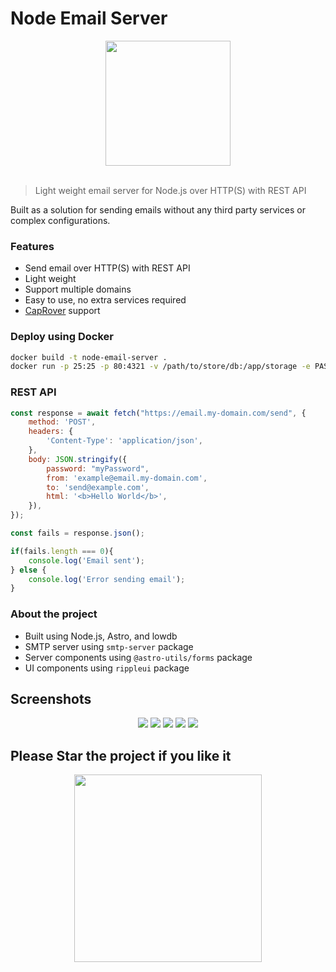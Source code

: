 # Node Email Server

<div align="center">
    <img src="./docs/logo.png" height="200" />
</div>
<br />

> Light weight email server for Node.js over HTTP(S) with REST API

Built as a solution for sending emails without any third party services or complex configurations.

### Features
- Send email over HTTP(S) with REST API
- Light weight
- Support multiple domains
- Easy to use, no extra services required
- [CapRover](https://github.com/caprover/caprover)
support


### Deploy using Docker
```bash
docker build -t node-email-server .
docker run -p 25:25 -p 80:4321 -v /path/to/store/db:/app/storage -e PASSWORD=myDashboardPassword node-email-server
```

### REST API
```js
const response = await fetch("https://email.my-domain.com/send", {
    method: 'POST',
    headers: {
        'Content-Type': 'application/json',
    },
    body: JSON.stringify({
        password: "myPassword",
        from: 'example@email.my-domain.com',
        to: 'send@example.com',
        html: '<b>Hello World</b>',
    }),
});

const fails = response.json();

if(fails.length === 0){
    console.log('Email sent');
} else {
    console.log('Error sending email');
}
```

### About the project
 - Built using Node.js, Astro, and lowdb
 - SMTP server using `smtp-server` package
 - Server components using `@astro-utils/forms` package
 - UI components using `rippleui` package

## Screenshots

<div align="center">
    <img src="./docs/screenshots/homePage.png" />
    <img src="./docs/screenshots/domains.png" />
    <img src="./docs/screenshots/sendEmail.png" />
    <img src="./docs/screenshots/api.png" />
    <img src="./docs/screenshots/emails.png" />
</div>

## Please Star the project if you like it
<div align="center">
    <img src="./docs/star-please.png" height="300"/>
</div>